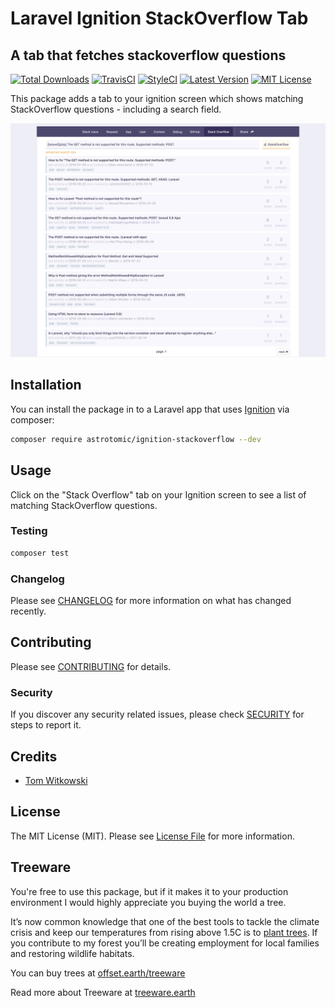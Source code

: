 # Laravel Ignition StackOverflow Tab

## A tab that fetches stackoverflow questions

[![Total Downloads](https://img.shields.io/packagist/dt/astrotomic/ignition-stackoverflow.svg?label=Downloads&style=flat-square&cacheSeconds=600)](https://packagist.org/packages/astrotomic/ignition-stackoverflow) 
[![TravisCI](https://img.shields.io/travis/Astrotomic/ignition-stackoverflow/master.svg?label=TravisCI&style=flat-square&cacheSeconds=600)](https://travis-ci.org/Astrotomic/ignition-stackoverflow) 
[![StyleCI](https://styleci.io/repos/205465094/shield)](https://styleci.io/repos/205465094) 
[![Latest Version](https://img.shields.io/github/v/release/Astrotomic/ignition-stackoverflow?sort=semver&label=Release&style=flat-square&cacheSeconds=600)](https://packagist.org/packages/astrotomic/ignition-stackoverflow)
[![MIT License](https://img.shields.io/github/license/Astrotomic/ignition-stackoverflow.svg?label=License&color=blue&style=flat-square&cacheSeconds=600)](https://github.com/Astrotomic/ignition-stackoverflow/blob/master/LICENSE)


This package adds a tab to your ignition screen which shows matching StackOverflow questions - including a search field.

![StackOverflow Tab](banner.jpg)

## Installation

You can install the package in to a Laravel app that uses [Ignition](https://github.com/facade/ignition) via composer:

```bash
composer require astrotomic/ignition-stackoverflow --dev
```

## Usage

Click on the "Stack Overflow" tab on your Ignition screen to see a list of matching StackOverflow questions.

### Testing

```bash
composer test
```

### Changelog

Please see [CHANGELOG](CHANGELOG.md) for more information on what has changed recently.

## Contributing

Please see [CONTRIBUTING](CONTRIBUTING.md) for details.
### Security

If you discover any security related issues, please check [SECURITY](https://github.com/Astrotomic/.github/blob/master/SECURITY.md) for steps to report it.
## Credits

- [Tom Witkowski](https://github.com/Gummibeer)

## License

The MIT License (MIT). Please see [License File](LICENSE.md) for more information.

## Treeware

You're free to use this package, but if it makes it to your production environment I would highly appreciate you buying the world a tree.

It’s now common knowledge that one of the best tools to tackle the climate crisis and keep our temperatures from rising above 1.5C is to [plant trees](https://www.bbc.co.uk/news/science-environment-48870920). If you contribute to my forest you’ll be creating employment for local families and restoring wildlife habitats.

You can buy trees at [offset.earth/treeware](https://plant.treeware.earth/Astrotomic/ignition-stackoverflow)

Read more about Treeware at [treeware.earth](https://treeware.earth)
